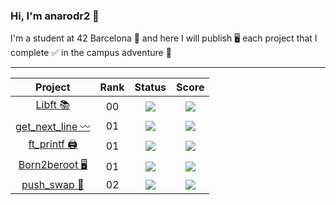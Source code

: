 
### Hi, I'm anarodr2 👤
<p>I'm a student at 42 Barcelona 📍 and here I will publish 🖥️ each project that I complete ✅ in the campus adventure 🚀</p>

<!--
<div  align="center">
	<a href="https://github.com/JaeSeoKim/badge42"><img src="https://badge42.vercel.app/api/v2/clibuswyr006908l7bk0cdfzt/stats?cursusId=21&coalitionId=204" alt="anarodr2's 42 stats" /></a>
</div>
-->

---

<div align="center">

| Project | Rank | Status | Score |
| :---: | :---: | :---: | :---: | 
| [Libft 📚](https://github.com/Gokiina/Cursus/tree/main/CC00_Libft) | 00 | <img src="https://img.shields.io/badge/status-done-success?style=flat-square" /> | <img src="https://img.shields.io/badge/score-125%20%2F%20100%20%E2%98%85-9cf?style=flat-square" /> |
| [get_next_line 〰️](https://github.com/Gokiina/Cursus/tree/main/CC01_Get_Next_Line) | 01 | <img src="https://img.shields.io/badge/status-done-success?style=flat-square" /> | <img src="https://img.shields.io/badge/score-125%20%2F%20100%20%E2%98%85-9cf?style=flat-square" /> |
| [ft_printf 🖨️](https://github.com/Gokiina/Cursus/tree/main/CC01_ft_printf) | 01 | <img src="https://img.shields.io/badge/status-done-success?style=flat-square" /> | <img src="https://img.shields.io/badge/score-100%20%2F%20100-success?style=flat-square" /> | 
| [Born2beroot 🖥️](###) | 01 | <img src="https://img.shields.io/badge/status-done-success?style=flat-square" /> | <img src="https://img.shields.io/badge/score-90%20%2F%20100-success?style=flat-square" /> | 
| [push_swap 🌱](https://github.com/Gokiina/Cursus/tree/main/CC02_Push_swap) | 02 | <img src="https://img.shields.io/badge/status-done-success?style=flat-square" /> | <img src="https://img.shields.io/badge/score-84%20%2F%20100-success?style=flat-square" /> | 
</div>

